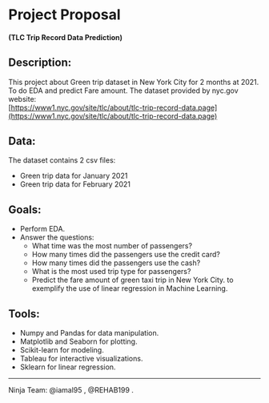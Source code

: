 # Project Proposal
#### (TLC Trip Record Data Prediction)

## Description:
This project about Green trip dataset in New York City for 2 months at 2021.
To do EDA and predict Fare amount.
The dataset provided by nyc.gov website:   
[https://www1.nyc.gov/site/tlc/about/tlc-trip-record-data.page](https://www1.nyc.gov/site/tlc/about/tlc-trip-record-data.page)     

## Data:
The dataset contains 2 csv files: 
* Green trip data for January 2021
* Green trip data for February 2021


## Goals:
* Perform EDA. 
* Answer the questions:
  - What time was the most number of passengers? 
  - How many times did the passengers use the credit card?
  - How many times did the passengers use the cash?
  - What is the most used trip type for passengers?
  - Predict the fare amount of green taxi trip in New York City.
  to exemplify the use of linear regression in Machine Learning.

## Tools:
* Numpy and Pandas for data manipulation.
* Matplotlib and Seaborn for plotting.
* Scikit-learn for modeling.
* Tableau for interactive visualizations.
* Sklearn for linear regression.

---
Ninja Team: @iamal95 , @REHAB199 .
